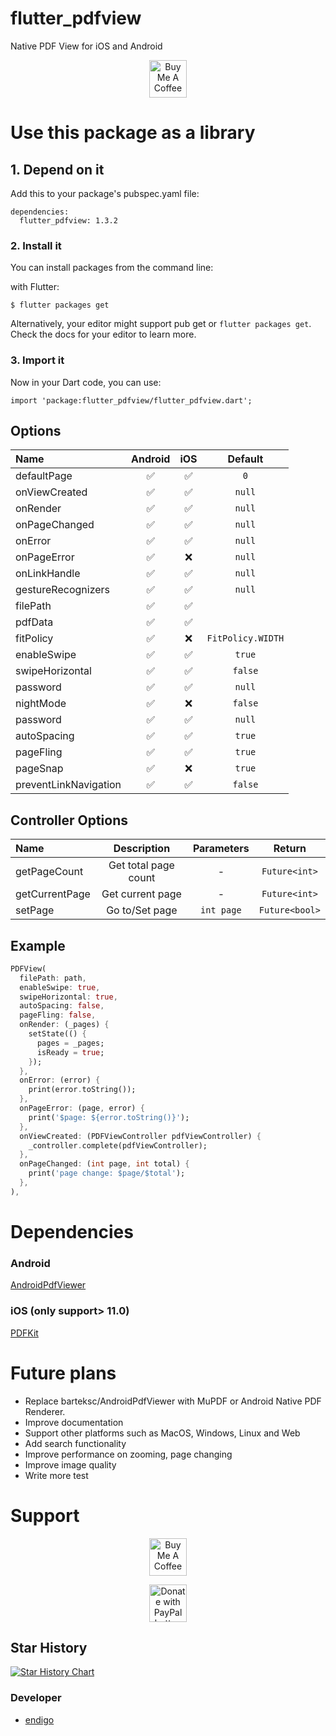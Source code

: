 # flutter_pdfview

Native PDF View for iOS and Android

<p align="center">
<a  href="https://www.buymeacoffee.com/endigo" target="_blank"><img src="https://cdn.buymeacoffee.com/buttons/lato-blue.png" alt="Buy Me A Coffee" height=60 ></a>
</p>


# Use this package as a library

## 1. Depend on it

Add this to your package's pubspec.yaml file:

```
dependencies:
  flutter_pdfview: 1.3.2
```

### 2. Install it

You can install packages from the command line:

with Flutter:

```
$ flutter packages get
```

Alternatively, your editor might support pub get or `flutter packages get`. Check the docs for your editor to learn more.

### 3. Import it

Now in your Dart code, you can use:

```
import 'package:flutter_pdfview/flutter_pdfview.dart';
```

## Options

| Name                  | Android | iOS |      Default      |
| :-------------------- | :-----: | :-: | :---------------: |
| defaultPage           |   ✅    | ✅  |        `0`        |
| onViewCreated         |   ✅    | ✅  |      `null`       |
| onRender              |   ✅    | ✅  |      `null`       |
| onPageChanged         |   ✅    | ✅  |      `null`       |
| onError               |   ✅    | ✅  |      `null`       |
| onPageError           |   ✅    | ❌  |      `null`       |
| onLinkHandle          |   ✅    | ✅  |      `null`       |
| gestureRecognizers    |   ✅    | ✅  |      `null`       |
| filePath              |   ✅    | ✅  |                   |
| pdfData               |   ✅    | ✅  |                   |
| fitPolicy             |   ✅    | ❌  | `FitPolicy.WIDTH` |
| enableSwipe           |   ✅    | ✅  |      `true`       |
| swipeHorizontal       |   ✅    | ✅  |      `false`      |
| password              |   ✅    | ✅  |      `null`       |
| nightMode             |   ✅    | ❌  |      `false`      |
| password              |   ✅    | ✅  |      `null`       |
| autoSpacing           |   ✅    | ✅  |      `true`       |
| pageFling             |   ✅    | ✅  |      `true`       |
| pageSnap              |   ✅    | ❌  |      `true`       |
| preventLinkNavigation |   ✅    | ✅  |      `false`      |

## Controller Options

| Name           |     Description      | Parameters |     Return     |
| :------------- | :------------------: | :--------: | :------------: |
| getPageCount   | Get total page count |     -      | `Future<int>`  |
| getCurrentPage |   Get current page   |     -      | `Future<int>`  |
| setPage        |    Go to/Set page    | `int page` | `Future<bool>` |

## Example

```dart
PDFView(
  filePath: path,
  enableSwipe: true,
  swipeHorizontal: true,
  autoSpacing: false,
  pageFling: false,
  onRender: (_pages) {
    setState(() {
      pages = _pages;
      isReady = true;
    });
  },
  onError: (error) {
    print(error.toString());
  },
  onPageError: (page, error) {
    print('$page: ${error.toString()}');
  },
  onViewCreated: (PDFViewController pdfViewController) {
    _controller.complete(pdfViewController);
  },
  onPageChanged: (int page, int total) {
    print('page change: $page/$total');
  },
),
```

# Dependencies

### Android

[AndroidPdfViewer](https://github.com/barteksc/AndroidPdfViewer)

### iOS (only support> 11.0)

[PDFKit](https://developer.apple.com/documentation/pdfkit)

# Future plans

- Replace barteksc/AndroidPdfViewer with MuPDF or Android Native PDF Renderer.
- Improve documentation
- Support other platforms such as MacOS, Windows, Linux and Web
- Add search functionality
- Improve performance on zooming, page changing
- Improve image quality
- Write more test

# Support

<p align="center">
<a  href="https://www.buymeacoffee.com/endigo" target="_blank"><img src="https://cdn.buymeacoffee.com/buttons/lato-blue.png" alt="Buy Me A Coffee" height=60 ></a>
</p>

<p align="center">
    <a href="https://www.paypal.com/cgi-bin/webscr?cmd=_s-xclick&hosted_button_id=98DC9WJ8782WW&source=url" target="_blank">
   <img height=60 src="https://www.paypalobjects.com/en_US/i/btn/btn_donateCC_LG.gif" border="0" name="submit" title="PayPal - The safer, easier way to pay online!" alt="Donate with PayPal button" >
    </a>
</p>

## Star History

[![Star History Chart](https://api.star-history.com/svg?repos=endigo/flutter_pdfview&type=Date)](https://star-history.com/#endigo/flutter_pdfview&Date)

### Developer

- [endigo](https://github.com/endigo)
